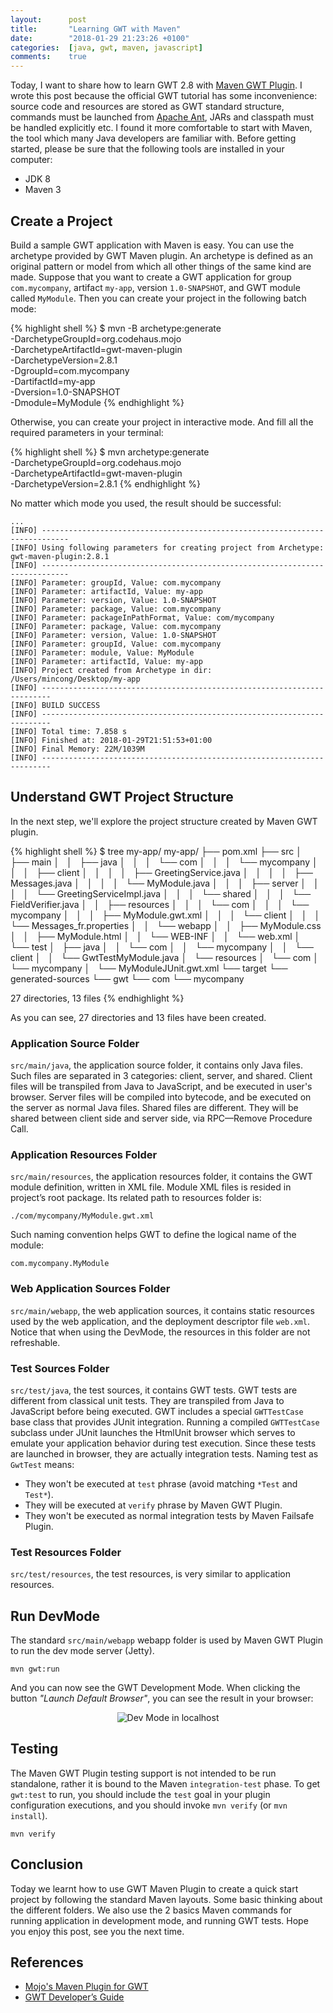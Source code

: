 ```yaml
---
layout:      post
title:       "Learning GWT with Maven"
date:        "2018-01-29 21:23:26 +0100"
categories:  [java, gwt, maven, javascript]
comments:    true
---
```


Today, I want to share how to learn GWT 2.8 with [Maven GWT Plugin][1]. I wrote
this post because the official GWT tutorial has some inconvenience: source code
and resources are stored as GWT standard structure, commands must be launched
from [Apache Ant][2], JARs and classpath must be handled explicitly etc. I found
it more comfortable to start with Maven, the tool which many Java developers
are familiar with. Before getting started, please be sure that the following
tools are installed in your computer:

- JDK 8
- Maven 3

## Create a Project

Build a sample GWT application with Maven is easy. You can use the archetype
provided by GWT Maven plugin. An archetype is defined as an original pattern or
model from which all other things of the same kind are made. Suppose that you
want to create a GWT application for group `com.mycompany`, artifact
`my-app`, version `1.0-SNAPSHOT`, and GWT module called `MyModule`. Then you can
create your project in the following batch mode:

{% highlight shell %}
$ mvn -B archetype:generate \
    -DarchetypeGroupId=org.codehaus.mojo \
    -DarchetypeArtifactId=gwt-maven-plugin \
    -DarchetypeVersion=2.8.1 \
    -DgroupId=com.mycompany \
    -DartifactId=my-app \
    -Dversion=1.0-SNAPSHOT \
    -Dmodule=MyModule
{% endhighlight %}

Otherwise, you can create your project in interactive mode. And fill all the
required parameters in your terminal:

{% highlight shell %}
$ mvn archetype:generate \
    -DarchetypeGroupId=org.codehaus.mojo \
    -DarchetypeArtifactId=gwt-maven-plugin \
    -DarchetypeVersion=2.8.1
{% endhighlight %}

No matter which mode you used, the result should be successful:

```
...
[INFO] ----------------------------------------------------------------------------
[INFO] Using following parameters for creating project from Archetype: gwt-maven-plugin:2.8.1
[INFO] ----------------------------------------------------------------------------
[INFO] Parameter: groupId, Value: com.mycompany
[INFO] Parameter: artifactId, Value: my-app
[INFO] Parameter: version, Value: 1.0-SNAPSHOT
[INFO] Parameter: package, Value: com.mycompany
[INFO] Parameter: packageInPathFormat, Value: com/mycompany
[INFO] Parameter: package, Value: com.mycompany
[INFO] Parameter: version, Value: 1.0-SNAPSHOT
[INFO] Parameter: groupId, Value: com.mycompany
[INFO] Parameter: module, Value: MyModule
[INFO] Parameter: artifactId, Value: my-app
[INFO] Project created from Archetype in dir: /Users/mincong/Desktop/my-app
[INFO] ------------------------------------------------------------------------
[INFO] BUILD SUCCESS
[INFO] ------------------------------------------------------------------------
[INFO] Total time: 7.858 s
[INFO] Finished at: 2018-01-29T21:51:53+01:00
[INFO] Final Memory: 22M/1039M
[INFO] ------------------------------------------------------------------------
```

## Understand GWT Project Structure

In the next step, we'll explore the project structure created by Maven GWT
plugin.

{% highlight shell %}
$ tree my-app/
my-app/
├── pom.xml
├── src
│   ├── main
│   │   ├── java
│   │   │   └── com
│   │   │       └── mycompany
│   │   │           ├── client
│   │   │           │   ├── GreetingService.java
│   │   │           │   ├── Messages.java
│   │   │           │   └── MyModule.java
│   │   │           ├── server
│   │   │           │   └── GreetingServiceImpl.java
│   │   │           └── shared
│   │   │               └── FieldVerifier.java
│   │   ├── resources
│   │   │   └── com
│   │   │       └── mycompany
│   │   │           ├── MyModule.gwt.xml
│   │   │           └── client
│   │   │               └── Messages_fr.properties
│   │   └── webapp
│   │       ├── MyModule.css
│   │       ├── MyModule.html
│   │       └── WEB-INF
│   │           └── web.xml
│   └── test
│       ├── java
│       │   └── com
│       │       └── mycompany
│       │           └── client
│       │               └── GwtTestMyModule.java
│       └── resources
│           └── com
│               └── mycompany
│                   └── MyModuleJUnit.gwt.xml
└── target
    └── generated-sources
        └── gwt
            └── com
                └── mycompany

27 directories, 13 files
{% endhighlight %}

As you can see, 27 directories and 13 files have been created.

### Application Source Folder

`src/main/java`, the application source folder, it contains only Java files.
Such files are separated in 3 categories: client, server, and shared. Client
files will be transpiled from Java to JavaScript, and be executed in user's
browser. Server files will be compiled into bytecode, and be executed on the
server as normal Java files. Shared files are different. They will be shared
between client side and server side, via RPC—Remove Procedure Call.

### Application Resources Folder

`src/main/resources`, the application resources folder, it contains the GWT
module definition, written in XML file. Module XML files is resided in project’s
root package. Its related path to resources folder is:

    ./com/mycompany/MyModule.gwt.xml

Such naming convention helps GWT to define the logical name of the module:

    com.mycompany.MyModule

### Web Application Sources Folder

`src/main/webapp`, the web application sources, it contains static resources
used by the web application, and the deployment descriptor file `web.xml`.
Notice that when using the DevMode, the resources in this folder are not
refreshable.

### Test Sources Folder

`src/test/java`, the test sources, it contains GWT tests. GWT tests are
different from classical unit tests. They are transpiled from Java to JavaScript
before being executed. GWT includes a special `GWTTestCase` base class that
provides JUnit integration. Running a compiled `GWTTestCase` subclass under
JUnit launches the HtmlUnit browser which serves to emulate your application
behavior during test execution. Since these tests are launched in browser, they
are actually integration tests. Naming test as `GwtTest` means:

- They won't be executed at `test` phrase (avoid matching `*Test` and `Test*`).
- They will be executed at `verify` phrase by Maven GWT Plugin.
- They won't be executed as normal integration tests by Maven Failsafe Plugin.

### Test Resources Folder

`src/test/resources`, the test resources, is very similar to application
resources.

## Run DevMode

The standard `src/main/webapp` webapp folder is used by Maven GWT Plugin to run
the dev mode server (Jetty).

    mvn gwt:run

And you can now see the GWT Development Mode. When clicking the button _"Launch
Default Browser"_, you can see the result in your browser:

<p align="center">
  <img src="{{ site.url }}/assets/20180129-dev-mode.png"
       alt="Dev Mode in localhost">
</p>

## Testing

The Maven GWT Plugin testing support is not intended to be run standalone,
rather it is bound to the Maven `integration-test` phase. To get `gwt:test` to
run, you should include the `test` goal in your plugin configuration executions,
and you should invoke `mvn verify` (or `mvn install`).

    mvn verify

## Conclusion

Today we learnt how to use GWT Maven Plugin to create a quick start project by
following the standard Maven layouts. Some basic thinking about the different
folders. We also use the 2 basics Maven commands for running application in
development mode, and running GWT tests. Hope you enjoy this post, see you the
next time.

## References

- [Mojo's Maven Plugin for GWT][1]
- [GWT Developer’s Guide][3]

[3]: http://www.gwtproject.org/doc/latest/DevGuide.html
[1]: https://gwt-maven-plugin.github.io/gwt-maven-plugin/
[2]: http://ant.apache.org/
